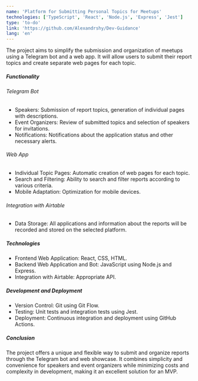 ```yaml
---
name: 'Platform for Submitting Personal Topics for Meetups'
technologies: ['TypeScript', 'React', 'Node.js', 'Express', 'Jest']
type: 'to-do'
link: 'https://github.com/Alexandrshy/Dev-Guidance'
lang: 'en'
---
```


The project aims to simplify the submission and organization of meetups using a Telegram bot and a web app. It will
allow users to submit their report topics and create separate web pages for each topic.

##### Functionality

###### Telegram Bot

- Speakers: Submission of report topics, generation of individual pages with descriptions.
- Event Organizers: Review of submitted topics and selection of speakers for invitations.
- Notifications: Notifications about the application status and other necessary alerts.

###### Web App

- Individual Topic Pages: Automatic creation of web pages for each topic.
- Search and Filtering: Ability to search and filter reports according to various criteria.
- Mobile Adaptation: Optimization for mobile devices.

###### Integration with Airtable

- Data Storage: All applications and information about the reports will be recorded and stored on the selected platform.

##### Technologies

- Frontend Web Application: React, CSS, HTML.
- Backend Web Application and Bot: JavaScript using Node.js and Express.
- Integration with Airtable: Appropriate API.

##### Development and Deployment

- Version Control: Git using Git Flow.
- Testing: Unit tests and integration tests using Jest.
- Deployment: Continuous integration and deployment using GitHub Actions.

##### Conclusion

The project offers a unique and flexible way to submit and organize reports through the Telegram bot and web showcase.
It combines simplicity and convenience for speakers and event organizers while minimizing costs and complexity in
development, making it an excellent solution for an MVP.
